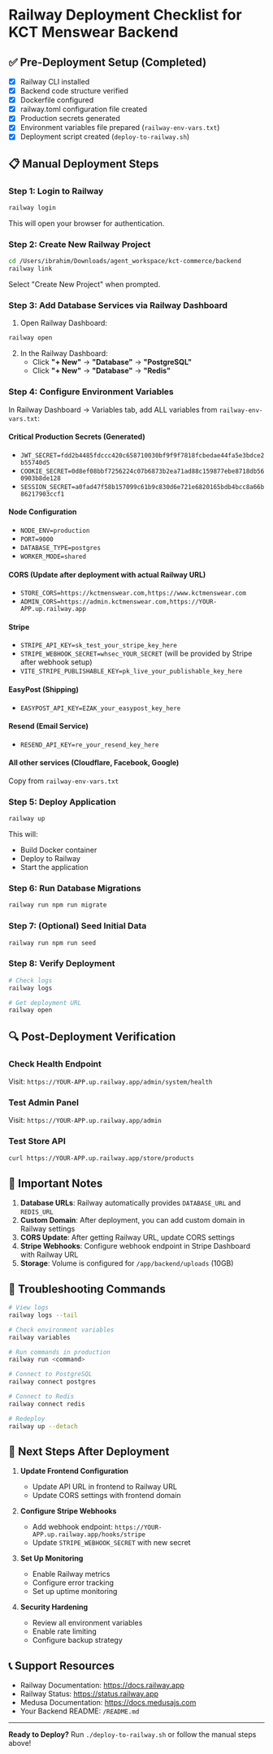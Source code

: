 # Railway Deployment Checklist for KCT Menswear Backend

## ✅ Pre-Deployment Setup (Completed)
- [x] Railway CLI installed
- [x] Backend code structure verified
- [x] Dockerfile configured
- [x] railway.toml configuration file created
- [x] Production secrets generated
- [x] Environment variables file prepared (`railway-env-vars.txt`)
- [x] Deployment script created (`deploy-to-railway.sh`)

## 📋 Manual Deployment Steps

### Step 1: Login to Railway
```bash
railway login
```
This will open your browser for authentication.

### Step 2: Create New Railway Project
```bash
cd /Users/ibrahim/Downloads/agent_workspace/kct-commerce/backend
railway link
```
Select "Create New Project" when prompted.

### Step 3: Add Database Services via Railway Dashboard

1. Open Railway Dashboard:
```bash
railway open
```

2. In the Railway Dashboard:
   - Click **"+ New"** → **"Database"** → **"PostgreSQL"**
   - Click **"+ New"** → **"Database"** → **"Redis"**

### Step 4: Configure Environment Variables

In Railway Dashboard → Variables tab, add ALL variables from `railway-env-vars.txt`:

#### Critical Production Secrets (Generated)
- `JWT_SECRET=fdd2b4485fdccc420c658710030bf9f9f7818fcbedae44fa5e3bdce2b55740d5`
- `COOKIE_SECRET=0d8ef08bbf7256224c07b6873b2ea71ad88c159877ebe8718db560903b8de128`
- `SESSION_SECRET=a0fad47f58b157099c61b9c830d6e721e6820165bdb4bcc8a66b86217903ccf1`

#### Node Configuration
- `NODE_ENV=production`
- `PORT=9000`
- `DATABASE_TYPE=postgres`
- `WORKER_MODE=shared`

#### CORS (Update after deployment with actual Railway URL)
- `STORE_CORS=https://kctmenswear.com,https://www.kctmenswear.com`
- `ADMIN_CORS=https://admin.kctmenswear.com,https://YOUR-APP.up.railway.app`

#### Stripe
- `STRIPE_API_KEY=sk_test_your_stripe_key_here`
- `STRIPE_WEBHOOK_SECRET=whsec_YOUR_SECRET` (will be provided by Stripe after webhook setup)
- `VITE_STRIPE_PUBLISHABLE_KEY=pk_live_your_publishable_key_here`

#### EasyPost (Shipping)
- `EASYPOST_API_KEY=EZAK_your_easypost_key_here`

#### Resend (Email Service)
- `RESEND_API_KEY=re_your_resend_key_here`

#### All other services (Cloudflare, Facebook, Google)
Copy from `railway-env-vars.txt`

### Step 5: Deploy Application
```bash
railway up
```

This will:
- Build Docker container
- Deploy to Railway
- Start the application

### Step 6: Run Database Migrations
```bash
railway run npm run migrate
```

### Step 7: (Optional) Seed Initial Data
```bash
railway run npm run seed
```

### Step 8: Verify Deployment
```bash
# Check logs
railway logs

# Get deployment URL
railway open
```

## 🔍 Post-Deployment Verification

### Check Health Endpoint
Visit: `https://YOUR-APP.up.railway.app/admin/system/health`

### Test Admin Panel
Visit: `https://YOUR-APP.up.railway.app/admin`

### Test Store API
```bash
curl https://YOUR-APP.up.railway.app/store/products
```

## 🔧 Important Notes

1. **Database URLs**: Railway automatically provides `DATABASE_URL` and `REDIS_URL`
2. **Custom Domain**: After deployment, you can add custom domain in Railway settings
3. **CORS Update**: After getting Railway URL, update CORS settings
4. **Stripe Webhooks**: Configure webhook endpoint in Stripe Dashboard with Railway URL
5. **Storage**: Volume is configured for `/app/backend/uploads` (10GB)

## 🚨 Troubleshooting Commands

```bash
# View logs
railway logs --tail

# Check environment variables
railway variables

# Run commands in production
railway run <command>

# Connect to PostgreSQL
railway connect postgres

# Connect to Redis
railway connect redis

# Redeploy
railway up --detach
```

## 📱 Next Steps After Deployment

1. **Update Frontend Configuration**
   - Update API URL in frontend to Railway URL
   - Update CORS settings with frontend domain

2. **Configure Stripe Webhooks**
   - Add webhook endpoint: `https://YOUR-APP.up.railway.app/hooks/stripe`
   - Update `STRIPE_WEBHOOK_SECRET` with new secret

3. **Set Up Monitoring**
   - Enable Railway metrics
   - Configure error tracking
   - Set up uptime monitoring

4. **Security Hardening**
   - Review all environment variables
   - Enable rate limiting
   - Configure backup strategy

## 📞 Support Resources

- Railway Documentation: https://docs.railway.app
- Railway Status: https://status.railway.app
- Medusa Documentation: https://docs.medusajs.com
- Your Backend README: `/README.md`

---

**Ready to Deploy?** Run `./deploy-to-railway.sh` or follow the manual steps above!
